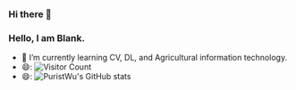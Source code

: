 ### Hi there 👋

<!--
**wemindful/wemindful** is a ✨ _special_ ✨ repository because its `README.md` (this file) appears on your GitHub profile.

Here are some ideas to get you started:

- 🔭 I’m currently working on ...
- 🌱 I’m currently learning ...
- 👯 I’m looking to collaborate on ...
- 🤔 I’m looking for help with ...
- 💬 Ask me about ...
- 📫 How to reach me: ...
- 😄 Pronouns: ...
- ⚡ Fun fact: ...
-->

### Hello, I am Blank.
- 🌱 I’m currently learning CV, DL, and Agricultural information technology.
- 😄: ![Visitor Count](https://profile-counter.glitch.me/PuristWu/count.svg)
- 😄: ![PuristWu's GitHub stats](https://github-readme-stats.vercel.app/api?username=wemindful&show_icons=true&theme=tokyonight)
